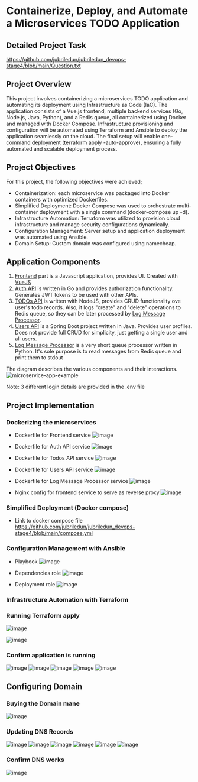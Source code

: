 # Containerize, Deploy, and Automate a Microservices TODO Application

## Detailed Project Task
https://github.com/jubriledun/jubriledun_devops-stage4/blob/main/Question.txt

## Project Overview
This project involves containerizing a microservices TODO application and automating its deployment using Infrastructure as Code (IaC). The application consists of a Vue.js frontend, multiple backend services (Go, Node.js, Java, Python), and a Redis queue, all containerized using Docker and managed with Docker Compose. Infrastructure provisioning and configuration will be automated using Terraform and Ansible to deploy the application seamlessly on the cloud. The final setup will enable one-command deployment (terraform apply -auto-approve), ensuring a fully automated and scalable deployment process.

## Project Objectives
For this project, the following objectives were achieved;

- Containerization: each microservice was packaged into Docker containers with optimized Dockerfiles.
- Simplified Deployment: Docker Compose was used to orchestrate multi-container deployment with a single command (docker-compose up -d).
- Infrastructure Automation: Terraform was utilized to provision cloud infrastructure and manage security configurations dynamically.
- Configuration Management: Server setup and application deployment was automated using Ansible.
- Domain Setup: Custom domain was configured using namecheap.

## Application Components

1. [Frontend](/frontend) part is a Javascript application, provides UI. Created with [VueJS](http://vuejs.org)
2. [Auth API](/auth-api) is written in Go and provides authorization functionality. Generates JWT tokens to be used with other APIs.
3. [TODOs API](/todos-api) is written with NodeJS, provides CRUD functionality ove user's todo records. Also, it logs "create" and "delete" operations to Redis queue, so they can be later processed by [Log Message Processor](/log-message-processor).
4. [Users API](/users-api) is a Spring Boot project written in Java. Provides user profiles. Does not provide full CRUD for simplicity, just getting a single user and all users.
5. [Log Message Processor](/log-message-processor) is a very short queue processor written in Python. It's sole purpose is to read messages from Redis queue and print them to stdout


The diagram describes the various components and their interactions.
![microservice-app-example](https://user-images.githubusercontent.com/1905821/34918427-a931d84e-f952-11e7-85a0-ace34a2e8edb.png)

Note: 3 different login details are provided in the .env file 


## Project Implementation

### Dockerizing the microservices
- Dockerfile for Frontend service
  ![image](https://github.com/user-attachments/assets/7d209343-5210-406d-816a-939d55c341d2)
  
- Dockerfile for Auth API service
  ![image](https://github.com/user-attachments/assets/08caf2da-cd7a-46af-8457-483d6587c910)

- Dockerfile for Todos API service
  ![image](https://github.com/user-attachments/assets/1624e4cf-ba25-4fc8-a5d3-8cd7d994ca56)

- Dockerfile for Users API service
  ![image](https://github.com/user-attachments/assets/21930174-57c5-4d57-996d-c1d6075e761d)

- Dockerfile for Log Message Processor service
  ![image](https://github.com/user-attachments/assets/d7b020e3-1a67-4461-b20d-7f921d445572)

- Nginx config for frontend service to serve as reverse proxy
  ![image](https://github.com/user-attachments/assets/38b13560-3863-47ac-b47b-15446ba6d174)


### Simplified Deployment (Docker compose)
- Link to docker compose file
  https://github.com/jubriledun/jubriledun_devops-stage4/blob/main/compose.yml


### Configuration Management with Ansible
- Playbook
  ![image](https://github.com/user-attachments/assets/69c16ffe-42c2-4a86-8a1e-23c34ec1c5f6)

- Dependencies role
  ![image](https://github.com/user-attachments/assets/def4797e-247a-449f-b76e-85a8ef8fe394)

- Deployment role
  ![image](https://github.com/user-attachments/assets/9db923d4-c9db-4af5-a0ed-1c7011442079)


### Infrastructure Automation with Terraform



### Running Terraform apply
![image](https://github.com/user-attachments/assets/831773ad-affa-44de-a92c-75e30943e936)

![image](https://github.com/user-attachments/assets/434b51f4-0317-4ac4-8af9-e8edf8868f8c)


### Confirm application is running
![image](https://github.com/user-attachments/assets/0a52412c-1701-470a-8fa1-af3be2c2aa72)
![image](https://github.com/user-attachments/assets/49089cda-3c3c-4ed9-9a75-e19311e9e235)
![image](https://github.com/user-attachments/assets/8e0f60d5-c60d-42c3-8be0-7e3ee90a4df7)
![image](https://github.com/user-attachments/assets/1f2881a2-78b4-48d7-8e6e-12f89f708a1d)
![image](https://github.com/user-attachments/assets/79aa6c3b-31d7-460b-beac-dc46ff53cf1f)  

## Configuring Domain

### Buying the Domain mane
![image](https://github.com/user-attachments/assets/8ead64c8-684b-49c2-b5e0-5a14036227e6) 

### Updating DNS Records
![image](https://github.com/user-attachments/assets/25b92092-2266-410d-9f76-3521d51b1e1d)
![image](https://github.com/user-attachments/assets/0479e63d-7b1e-4666-b2b6-2d3d581feeee)
![image](https://github.com/user-attachments/assets/d3edddad-7332-4d78-aab1-af0a375684c9)
![image](https://github.com/user-attachments/assets/36fa3f4e-f74d-4a00-ad8e-c72c82372dd8)
![image](https://github.com/user-attachments/assets/87f5318f-e9f0-4a1c-8b42-874bfd7203e3)
![image](https://github.com/user-attachments/assets/594194ae-5942-431a-ab6d-121e611af55e)





### Confirm DNS works
![image](https://github.com/user-attachments/assets/80903714-702b-4cea-9f0b-ca5592fd3d45)



